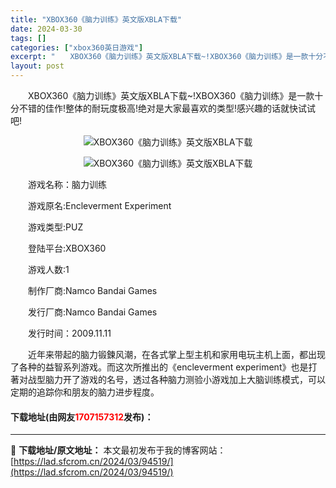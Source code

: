 ```yaml
---
title: "XBOX360《脑力训练》英文版XBLA下载"
date: 2024-03-30
tags: []
categories: ["xbox360英日游戏"]
excerpt: "　　XBOX360《脑力训练》英文版XBLA下载~!XBOX360《脑力训练》是一款十分不错的佳作!整体的耐玩度极高!绝对是大家最喜欢的类型!感兴趣的话就快试试吧! 　　游戏名称：脑力训练 　　游戏原名:Encleverment Experiment 　　游戏类型:PUZ 　　登陆平台:XBOX36&hellip;"
layout: post
---
```


 <p>　　XBOX360《脑力训练》英文版XBLA下载~!XBOX360《脑力训练》是一款十分不错的佳作!整体的耐玩度极高!绝对是大家最喜欢的类型!感兴趣的话就快试试吧!</p> <p align="center"><img border="0" src="https://lad.sfcrom.cn/wp-content/uploads/2024/03/20240330_6607e0e331106.webp" alt="XBOX360《脑力训练》英文版XBLA下载" /></p> <p align="center"><img border="0" src="https://lad.sfcrom.cn/wp-content/uploads/2024/03/20240330_6607e0e38f666.webp" alt="XBOX360《脑力训练》英文版XBLA下载" /></p> <p>　　游戏名称：脑力训练</p> <p>　　游戏原名:Encleverment Experiment</p> <p>　　游戏类型:PUZ</p> <p>　　登陆平台:XBOX360</p> <p>　　游戏人数:1</p> <p>　　制作厂商:Namco Bandai Games</p> <p>　　发行厂商:Namco Bandai Games</p> <p>　　发行时间：2009.11.11</p> <p>　　近年来带起的脑力锻鍊风潮，在各式掌上型主机和家用电玩主机上面，都出现了各种的益智系列游戏。而这次所推出的《encleverment experiment》也是打著对战型脑力开了游戏的名号，透过各种脑力测验小游戏加上大脑训练模式，可以定期的追踪你和朋友的脑力进步程度。</p> <p><h4>下载地址(由网友<font color="red">1707157312</font>发布)：</h4></p> 

---
📖 **下载地址/原文地址：** 本文最初发布于我的博客网站：[https://lad.sfcrom.cn/2024/03/94519/](https://lad.sfcrom.cn/2024/03/94519/)
